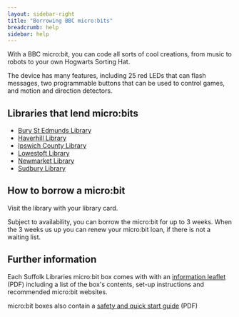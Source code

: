 ```yaml
---
layout: sidebar-right
title: "Borrowing BBC micro:bits"
breadcrumb: help
sidebar: help
---
```


With a BBC micro:bit, you can code all sorts of cool creations, from music to robots to your own Hogwarts Sorting Hat.

The device has many features, including 25 red LEDs that can flash messages, two programmable buttons that can be used to control games, and motion and direction detectors.

## Libraries that lend micro:bits

* [Bury St Edmunds Library](/libraries/bury-st-edmunds-library/)
* [Haverhill Library](/libraries/haverhill-library/)
* [Ipswich County Library](/libraries/ipswich-county-library/)
* [Lowestoft Library](/libraries/lowestoft-library/)
* [Newmarket Library](/libraries/newmarket-library/)
* [Sudbury Library](/libraries/sudbury-library/)

## How to borrow a micro:bit

Visit the library with your library card.

Subject to availability, you can borrow the micro:bit for up to 3 weeks. When the 3 weeks us up you can renew your micro:bit loan, if there is not a waiting list.

## Further information

Each Suffolk Libraries micro:bit box comes with with an [information leaflet](/assets/pdf/microbit-information-leaflet.pdf) (PDF) including a list of the box's contents, set-up instructions and recommended micro:bit websites.

micro:bit boxes also contain a [safety and quick start guide](https://microbit.org/assets/documents/microbit-safety-guide-090617.pdf) (PDF)
